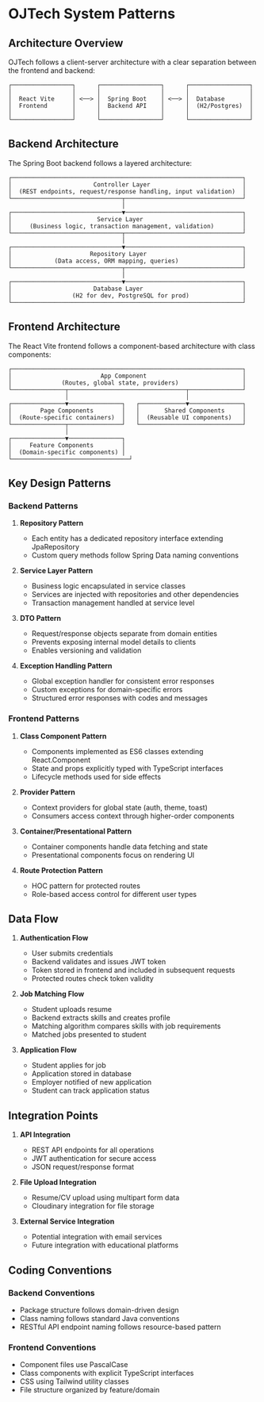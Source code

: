 # OJTech System Patterns

## Architecture Overview

OJTech follows a client-server architecture with a clear separation between the frontend and backend:

```
┌─────────────────┐      ┌─────────────────┐      ┌─────────────────┐
│                 │      │                 │      │                 │
│  React Vite     │ <──> │  Spring Boot    │ <──> │  Database       │
│  Frontend       │      │  Backend API    │      │  (H2/Postgres)  │
│                 │      │                 │      │                 │
└─────────────────┘      └─────────────────┘      └─────────────────┘
```

## Backend Architecture

The Spring Boot backend follows a layered architecture:

```
┌─────────────────────────────────────────────────────────────────┐
│                       Controller Layer                          │
│  (REST endpoints, request/response handling, input validation)  │
└───────────────────────────────┬─────────────────────────────────┘
                                │
┌───────────────────────────────▼─────────────────────────────────┐
│                        Service Layer                            │
│     (Business logic, transaction management, validation)        │
└───────────────────────────────┬─────────────────────────────────┘
                                │
┌───────────────────────────────▼─────────────────────────────────┐
│                      Repository Layer                           │
│            (Data access, ORM mapping, queries)                  │
└───────────────────────────────┬─────────────────────────────────┘
                                │
┌───────────────────────────────▼─────────────────────────────────┐
│                       Database Layer                            │
│                 (H2 for dev, PostgreSQL for prod)               │
└─────────────────────────────────────────────────────────────────┘
```

## Frontend Architecture

The React Vite frontend follows a component-based architecture with class components:

```
┌─────────────────────────────────────────────────────────────────┐
│                         App Component                           │
│              (Routes, global state, providers)                  │
└───────────────┬─────────────────────────────────┬───────────────┘
                │                                 │
┌───────────────▼───────────────┐   ┌─────────────▼───────────────┐
│        Page Components        │   │       Shared Components     │
│  (Route-specific containers)  │   │  (Reusable UI components)   │
└───────────────┬───────────────┘   └─────────────────────────────┘
                │
┌───────────────▼───────────────┐
│     Feature Components        │
│  (Domain-specific components) │
└─────────────────────────────────┘
```

## Key Design Patterns

### Backend Patterns

1. **Repository Pattern**
   - Each entity has a dedicated repository interface extending JpaRepository
   - Custom query methods follow Spring Data naming conventions

2. **Service Layer Pattern**
   - Business logic encapsulated in service classes
   - Services are injected with repositories and other dependencies
   - Transaction management handled at service level

3. **DTO Pattern**
   - Request/response objects separate from domain entities
   - Prevents exposing internal model details to clients
   - Enables versioning and validation

4. **Exception Handling Pattern**
   - Global exception handler for consistent error responses
   - Custom exceptions for domain-specific errors
   - Structured error responses with codes and messages

### Frontend Patterns

1. **Class Component Pattern**
   - Components implemented as ES6 classes extending React.Component
   - State and props explicitly typed with TypeScript interfaces
   - Lifecycle methods used for side effects

2. **Provider Pattern**
   - Context providers for global state (auth, theme, toast)
   - Consumers access context through higher-order components

3. **Container/Presentational Pattern**
   - Container components handle data fetching and state
   - Presentational components focus on rendering UI

4. **Route Protection Pattern**
   - HOC pattern for protected routes
   - Role-based access control for different user types

## Data Flow

1. **Authentication Flow**
   - User submits credentials
   - Backend validates and issues JWT token
   - Token stored in frontend and included in subsequent requests
   - Protected routes check token validity

2. **Job Matching Flow**
   - Student uploads resume
   - Backend extracts skills and creates profile
   - Matching algorithm compares skills with job requirements
   - Matched jobs presented to student

3. **Application Flow**
   - Student applies for job
   - Application stored in database
   - Employer notified of new application
   - Student can track application status

## Integration Points

1. **API Integration**
   - REST API endpoints for all operations
   - JWT authentication for secure access
   - JSON request/response format

2. **File Upload Integration**
   - Resume/CV upload using multipart form data
   - Cloudinary integration for file storage

3. **External Service Integration**
   - Potential integration with email services
   - Future integration with educational platforms

## Coding Conventions

### Backend Conventions

- Package structure follows domain-driven design
- Class naming follows standard Java conventions
- RESTful API endpoint naming follows resource-based pattern

### Frontend Conventions

- Component files use PascalCase
- Class components with explicit TypeScript interfaces
- CSS using Tailwind utility classes
- File structure organized by feature/domain 